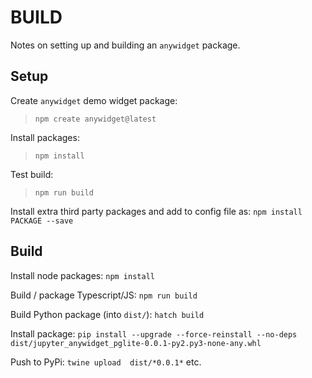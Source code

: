 # BUILD

Notes on setting up and building an `anywidget` package.

## Setup

Create `anywidget` demo widget package:

> `npm create anywidget@latest`

Install packages:

> `npm install`

Test build:

> `npm run build`

Install extra third party packages and add to config file as: `npm install PACKAGE --save`

## Build

Install node packages: `npm install`

Build / package Typescript/JS: `npm run build`

Build Python package (into `dist/`): `hatch build`

Install package: `pip install --upgrade --force-reinstall --no-deps dist/jupyter_anywidget_pglite-0.0.1-py2.py3-none-any.whl`

Push to PyPi: `twine upload  dist/*0.0.1*` etc.
